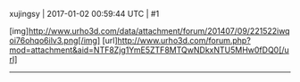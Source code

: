 xujingsy | 2017-01-02 00:59:44 UTC | #1

[img]http://www.urho3d.com/data/attachment/forum/201407/09/221522iwqoi76ohqo6ilv3.png[/img]
[url]http://www.urho3d.com/forum.php?mod=attachment&aid=NTF8Zjg1YmE5ZTF8MTQwNDkxNTU5MHw0fDQ0[/url]

-------------------------


